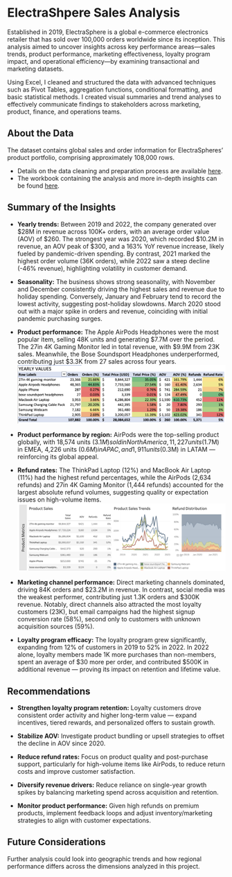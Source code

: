 # ElectraShpere Sales Analysis 

Established in 2019, ElectraSphere is a global e-commerce electronics retailer that has sold over 100,000 orders worldwide since its inception. This analysis aimed to uncover insights across key performance areas—sales trends, product performance, marketing effectiveness, loyalty program impact, and operational efficiency—by examining transactional and marketing datasets.

Using Excel, I cleaned and structured the data with advanced techniques such as Pivot Tables, aggregation functions, conditional formatting, and basic statistical methods. I created visual summaries and trend analyses to effectively communicate findings to stakeholders across marketing, product, finance, and operations teams.

## About the Data
The dataset contains global sales and order information for ElectraSpheres’ product portfolio, comprising approximately 108,000 rows.
* Details on the data cleaning and preparation process are available [here](https://github.com/bazi-imran/Portfolio-Projects/blob/main/Reporting%20and%20Dashboards/ElectraSphere-Sales-Analysis/Data%20Cleaning%20Documentation.pdf).
* The workbook containing the analysis and more in-depth insights can be found [here](https://github.com/bazi-imran/Portfolio-Projects/blob/main/Reporting%20and%20Dashboards/ElectraSphere-Sales-Analysis/ElectraSphere_Data_Analysis.xlsx).

## Summary of the Insights
* **Yearly trends:** Between 2019 and 2022, the company generated over $28M in revenue across 100K+ orders, with an average order value (AOV) of $260. The strongest year was 2020, which recorded $10.2M in revenue, an AOV peak of $300, and a 163% YoY revenue increase, likely fueled by pandemic-driven spending. By contrast, 2021 marked the highest order volume (36K orders), while 2022 saw a steep decline (-46% revenue), highlighting volatility in customer demand.

* **Seasonality:** The business shows strong seasonality, with November and December consistently driving the highest sales and revenue due to holiday spending. Conversely, January and February tend to record the lowest activity, suggesting post-holiday slowdowns. March 2020 stood out with a major spike in orders and revenue, coinciding with initial pandemic purchasing surges.

* **Product performance:** The Apple AirPods Headphones were the most popular item, selling 48K units and generating $7.7M over the period. The 27in 4K Gaming Monitor led in total revenue, with $9.9M from 23K sales. Meanwhile, the Bose Soundsport Headphones underperformed, contributing just $3.3K from 27 sales across four years.
  ![image alt](https://github.com/bazi-imran/Portfolio-Projects/blob/6941b0e9eb73dd8bb584a84e477209025a50ee81/Reporting%20and%20Dashboards/ElectraSphere-Sales-Analysis/Product%20Performance.png)

* **Product performance by region:** AirPods were the top-selling product globally, with 18,574 units ($3.1M) sold in North America, 11,227 units ($1.7M) in EMEA, 4,226 units ($0.6M) in APAC, and 1,911 units ($0.3M) in LATAM — reinforcing its global appeal.

* **Refund rates:** The ThinkPad Laptop (12%) and MacBook Air Laptop (11%) had the highest refund percentages, while the AirPods (2,634 refunds) and 27in 4K Gaming Monitor (1,444 refunds) accounted for the largest absolute refund volumes, suggesting quality or expectation issues on high-volume items.
  ![image alt](https://github.com/bazi-imran/Portfolio-Projects/blob/463fd4faff2278880be6731fb0b7683cb0c092ad/Reporting%20and%20Dashboards/ElectraSphere-Sales-Analysis/Product%20Trends.png)

* **Marketing channel performance:** Direct marketing channels dominated, driving 84K orders and $23.2M in revenue. In contrast, social media was the weakest performer, contributing just 1.3K orders and $300K revenue. Notably, direct channels also attracted the most loyalty customers (23K), but email campaigns had the highest signup conversion rate (58%), second only to customers with unknown acquisition sources (59%).

* **Loyalty program efficacy:** The loyalty program grew significantly, expanding from 12% of customers in 2019 to 52% in 2022. In 2022 alone, loyalty members made 1K more purchases than non-members, spent an average of $30 more per order, and contributed $500K in additional revenue — proving its impact on retention and lifetime value.


## Recommendations
* **Strengthen loyalty program retention:** Loyalty customers drove consistent order activity and higher long-term value — expand incentives, tiered rewards, and personalized offers to sustain growth.

* **Stabilize AOV:** Investigate product bundling or upsell strategies to offset the decline in AOV since 2020.

* **Reduce refund rates:** Focus on product quality and post-purchase support, particularly for high-volume items like AirPods, to reduce return costs and improve customer satisfaction.

* **Diversify revenue drivers:** Reduce reliance on single-year growth spikes by balancing marketing spend across acquisition and retention.

* **Monitor product performance:** Given high refunds on premium products, implement feedback loops and adjust inventory/marketing strategies to align with customer expectations.

## Future Considerations
Further analysis could look into geographic trends and how regional performance differs across the dimensions analyzed in this project.

